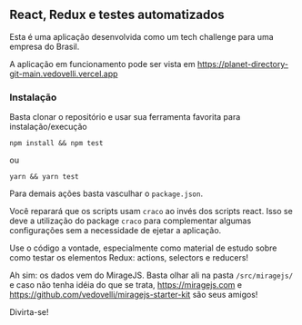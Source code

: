 ## React, Redux e testes automatizados

Esta é uma aplicação desenvolvida como um tech challenge para uma empresa do Brasil.

A aplicação em funcionamento pode ser vista em https://planet-directory-git-main.vedovelli.vercel.app

### Instalação

Basta clonar o repositório e usar sua ferramenta favorita para instalação/execução

```
npm install && npm test
```

ou

```
yarn && yarn test
```

Para demais ações basta vasculhar o `package.json`.

Você reparará que os scripts usam `craco` ao invés dos scripts react. Isso se deve a utilização do package `craco` para complementar algumas configurações sem a necessidade de ejetar a aplicação.

Use o código a vontade, especialmente como material de estudo sobre como testar os elementos Redux: actions, selectors e reducers!

Ah sim: os dados vem do MirageJS. Basta olhar ali na pasta `/src/miragejs/` e caso não tenha idéia do que se trata, https://miragejs.com e https://github.com/vedovelli/miragejs-starter-kit são seus amigos!

Divirta-se!
